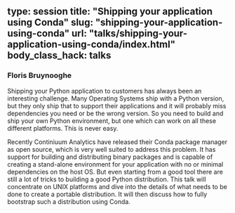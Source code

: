 type: session
title: "Shipping your application using Conda"
slug: "shipping-your-application-using-conda"
url: "talks/shipping-your-application-using-conda/index.html"
body_class_hack: talks
---

### Floris Bruynooghe

Shipping your Python application to customers has always been an
interesting challenge.  Many Operating Systems ship with a Python
version, but they only ship that to support their applications and it
will probably miss dependencies you need or be the wrong version.  So
you need to build and ship your own Python environment, but one which
can work on all these different platforms.  This is never easy.

Recently Continiuum Analytics have released their Conda package
manager as open source, which is very well suited to address this
problem.  It has support for building and distributing binary packages
and is capable of creating a stand-alone environment for your
application with no or minimal dependencies on the host OS.  But even
starting from a good tool there are still a lot of tricks to building
a good Python distribution.  This talk will concentrate on UNIX
platforms and dive into the details of what needs to be done to create
a portable distribution.  It will then discuss how to fully bootstrap
such a distribution using Conda.